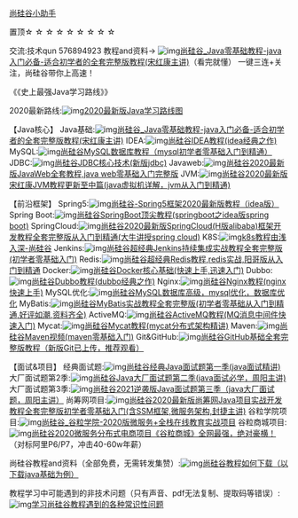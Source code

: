 [尚硅谷小助手](https://space.bilibili.com/108923725)

置顶☆ ☆ ☆ ☆ ☆ ☆ ☆ ☆ ☆

交流:技术qun 576894923
教程and资料→ ![img](https://i0.hdslb.com/bfs/activity-plat/static/20201110/4c8b2dbaded282e67c9a31daa4297c3c/AeQJlYP7e.png)[尚硅谷_Java零基础教程-java入门必备-适合初学者的全套完整版教程(宋红康主讲)](https://www.bilibili.com/video/BV1Kb411W75N)（看完就懂）
一键三连+关注，尚硅谷带你上高速！

《《史上最强Java学习路线》》

2020最新路线:![img](https://i0.hdslb.com/bfs/activity-plat/static/20201110/4c8b2dbaded282e67c9a31daa4297c3c/6BO9VeUCy.png)[2020最新版Java学习路线图](https://www.bilibili.com/read/cv5216534)

【Java核心】
Java基础:![img](https://i0.hdslb.com/bfs/activity-plat/static/20201110/4c8b2dbaded282e67c9a31daa4297c3c/AeQJlYP7e.png)[尚硅谷_Java零基础教程-java入门必备-适合初学者的全套完整版教程(宋红康主讲)](https://www.bilibili.com/video/BV1Kb411W75N)
IDEA:![img](https://i0.hdslb.com/bfs/activity-plat/static/20201110/4c8b2dbaded282e67c9a31daa4297c3c/AeQJlYP7e.png)[尚硅谷IDEA教程(idea经典之作)](https://www.bilibili.com/video/BV1PW411X75p)
MySQL:![img](https://i0.hdslb.com/bfs/activity-plat/static/20201110/4c8b2dbaded282e67c9a31daa4297c3c/AeQJlYP7e.png)[尚硅谷MySQL数据库教程（mysql初学者零基础入门到精通）](https://www.bilibili.com/video/BV1xW411u7ax)
JDBC:![img](https://i0.hdslb.com/bfs/activity-plat/static/20201110/4c8b2dbaded282e67c9a31daa4297c3c/AeQJlYP7e.png)[尚硅谷JDBC核心技术(新版jdbc)](https://www.bilibili.com/video/BV1eJ411c7rf)
Javaweb:![img](https://i0.hdslb.com/bfs/activity-plat/static/20201110/4c8b2dbaded282e67c9a31daa4297c3c/AeQJlYP7e.png)[尚硅谷2020最新版JavaWeb全套教程,java web零基础入门完整版](https://www.bilibili.com/video/BV1Y7411K7zz)
JVM:![img](https://i0.hdslb.com/bfs/activity-plat/static/20201110/4c8b2dbaded282e67c9a31daa4297c3c/AeQJlYP7e.png)[尚硅谷2020最新版宋红康JVM教程更新至中篇(java虚拟机详解，jvm从入门到精通)](https://www.bilibili.com/video/BV1PJ411n7xZ)

【前沿框架】
Spring5:![img](https://i0.hdslb.com/bfs/activity-plat/static/20201110/4c8b2dbaded282e67c9a31daa4297c3c/AeQJlYP7e.png)[尚硅谷-Spring5框架2020最新版教程（idea版）](https://www.bilibili.com/video/BV1Vf4y127N5)
Spring Boot:![img](https://i0.hdslb.com/bfs/activity-plat/static/20201110/4c8b2dbaded282e67c9a31daa4297c3c/AeQJlYP7e.png)[尚硅谷SpringBoot顶尖教程(springboot之idea版spring boot)](https://www.bilibili.com/video/BV1gW411W76m)
SpringCloud:![img](https://i0.hdslb.com/bfs/activity-plat/static/20201110/4c8b2dbaded282e67c9a31daa4297c3c/AeQJlYP7e.png)[尚硅谷2020最新版SpringCloud(H版alibaba)框架开发教程全套完整版从入门到精通(大牛讲授spring cloud)](https://www.bilibili.com/video/BV18E411x7eT)
K8S:![img](https://i0.hdslb.com/bfs/activity-plat/static/20201110/4c8b2dbaded282e67c9a31daa4297c3c/AeQJlYP7e.png)[k8s教程由浅入深-尚硅谷](https://www.bilibili.com/video/BV1GT4y1A756)
Jenkins:![img](https://i0.hdslb.com/bfs/activity-plat/static/20201110/4c8b2dbaded282e67c9a31daa4297c3c/AeQJlYP7e.png)[尚硅谷超经典Jenkins持续集成实战教程全套完整版(初学者零基础入门)](https://www.bilibili.com/video/BV1GW411w7pn)
Redis:![img](https://i0.hdslb.com/bfs/activity-plat/static/20201110/4c8b2dbaded282e67c9a31daa4297c3c/AeQJlYP7e.png)[尚硅谷超经典Redis教程,redis实战,阳哥版从入门到精通](https://www.bilibili.com/video/BV1oW411u75R)
Docker:![img](https://i0.hdslb.com/bfs/activity-plat/static/20201110/4c8b2dbaded282e67c9a31daa4297c3c/AeQJlYP7e.png)[尚硅谷Docker核心基础(快速上手,迅速入门)](https://www.bilibili.com/video/BV1Ls411n7mx)
Dubbo:![img](https://i0.hdslb.com/bfs/activity-plat/static/20201110/4c8b2dbaded282e67c9a31daa4297c3c/AeQJlYP7e.png)[尚硅谷Dubbo教程(dubbo经典之作)](https://www.bilibili.com/video/BV1ns411c7jV)
Nginx:![img](https://i0.hdslb.com/bfs/activity-plat/static/20201110/4c8b2dbaded282e67c9a31daa4297c3c/AeQJlYP7e.png)[尚硅谷Nginx教程(nginx快速上手)](https://www.bilibili.com/video/BV1zJ411w7SV)
MySQL优化:![img](https://i0.hdslb.com/bfs/activity-plat/static/20201110/4c8b2dbaded282e67c9a31daa4297c3c/AeQJlYP7e.png)[尚硅谷MySQL数据库高级，mysql优化，数据库优化](https://www.bilibili.com/video/BV1KW411u7vy)
MyBatis:![img](https://i0.hdslb.com/bfs/activity-plat/static/20201110/4c8b2dbaded282e67c9a31daa4297c3c/AeQJlYP7e.png)[尚硅谷MyBatis实战教程全套完整版(初学者零基础从入门到精通,好评如潮,资料齐全)](https://www.bilibili.com/video/BV1mW411M737)
ActiveMQ:![img](https://i0.hdslb.com/bfs/activity-plat/static/20201110/4c8b2dbaded282e67c9a31daa4297c3c/AeQJlYP7e.png)[尚硅谷ActiveMQ教程(MQ消息中间件快速入门)](https://www.bilibili.com/video/BV164411G7aB)
Mycat:![img](https://i0.hdslb.com/bfs/activity-plat/static/20201110/4c8b2dbaded282e67c9a31daa4297c3c/AeQJlYP7e.png)[尚硅谷Mycat教程(mycat分布式架构精讲)](https://www.bilibili.com/video/BV1WJ411x7bD)
Maven:![img](https://i0.hdslb.com/bfs/activity-plat/static/20201110/4c8b2dbaded282e67c9a31daa4297c3c/AeQJlYP7e.png)[尚硅谷Maven视频(maven零基础入门)](https://www.bilibili.com/video/BV1TW411g7hP)
Git&GitHub:![img](https://i0.hdslb.com/bfs/activity-plat/static/20201110/4c8b2dbaded282e67c9a31daa4297c3c/AeQJlYP7e.png)[尚硅谷GitHub基础全套完整版教程（新版Git已上传，推荐观看）](https://www.bilibili.com/video/BV1pW411A7a5)

【面试&项目】
经典面试题:![img](https://i0.hdslb.com/bfs/activity-plat/static/20201110/4c8b2dbaded282e67c9a31daa4297c3c/AeQJlYP7e.png)[尚硅谷经典Java面试题第一季(java面试精讲)](https://www.bilibili.com/video/BV1Eb411P7bP)
大厂面试题第2季:![img](https://i0.hdslb.com/bfs/activity-plat/static/20201110/4c8b2dbaded282e67c9a31daa4297c3c/AeQJlYP7e.png)[尚硅谷Java大厂面试题第二季(java面试必学，周阳主讲)](https://www.bilibili.com/video/BV18b411M7xz)
大厂面试题第3季:![img](https://i0.hdslb.com/bfs/activity-plat/static/20201110/4c8b2dbaded282e67c9a31daa4297c3c/AeQJlYP7e.png)[尚硅谷2021逆袭版Java面试题第三季（java大厂面试题，周阳主讲）](https://www.bilibili.com/video/BV1Hy4y1B78T)
尚筹网项目:![img](https://i0.hdslb.com/bfs/activity-plat/static/20201110/4c8b2dbaded282e67c9a31daa4297c3c/AeQJlYP7e.png)[尚硅谷2020最新版尚筹网Java项目实战开发教程全套完整版初学者零基础入门(含SSM框架,微服务架构,封捷主讲)](https://www.bilibili.com/video/BV1bE411T7oZ)
谷粒学院项目:![img](https://i0.hdslb.com/bfs/activity-plat/static/20201110/4c8b2dbaded282e67c9a31daa4297c3c/AeQJlYP7e.png)[尚硅谷_谷粒学院-2020版微服务+全栈在线教育实战项目](https://www.bilibili.com/video/BV1dQ4y1A75e)
谷粒商城项目:![img](https://i0.hdslb.com/bfs/activity-plat/static/20201110/4c8b2dbaded282e67c9a31daa4297c3c/AeQJlYP7e.png)[尚硅谷2020微服务分布式电商项目《谷粒商城》全网最强，绝对豪横！](https://www.bilibili.com/video/BV1np4y1C7Yf)
（对标阿里P6/P7，冲击40-60w年薪）

尚硅谷教程and资料（全部免费，无需转发集赞）:![img](https://i0.hdslb.com/bfs/activity-plat/static/20201110/4c8b2dbaded282e67c9a31daa4297c3c/6BO9VeUCy.png)[尚硅谷教程如何下载（以下载java基础为例）](https://www.bilibili.com/read/cv3860455)

教程学习中可能遇到的非技术问题（只有声音、pdf无法复制、提取码等错误）:![img](https://i0.hdslb.com/bfs/activity-plat/static/20201110/4c8b2dbaded282e67c9a31daa4297c3c/6BO9VeUCy.png)[学习尚硅谷教程遇到的各种常识性问题](https://www.bilibili.com/read/cv3829288)